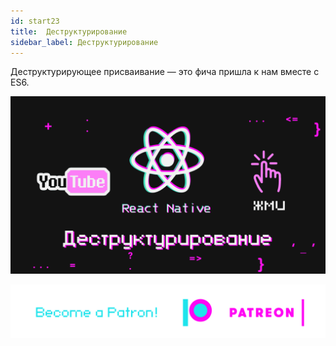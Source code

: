 ```yaml
---
id: start23
title:  Деструктурирование
sidebar_label: Деструктурирование
---
```

Деструктурирующее присваивание — это фича пришла к нам вместе с ES6.

[![Деструктурирование](/img/start/23.gif)](https://youtu.be/z2cAFj7hfXU)

[![Become a Patron!](/img/logo/patreon.png)](https://www.patreon.com/bePatron?u=31769291)
